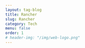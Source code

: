 ```yaml
---
layout: tag-blog
title: Rancher
slug: Rancher
category: Tech
menu: false
order: 1
# header-img: "/img/web-logo.png"
---
```

